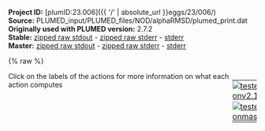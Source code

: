 **Project ID:** [plumID:23.006]({{ '/' | absolute_url }}eggs/23/006/)  
**Source:** PLUMED_input/PLUMED_files/NOD/alphaRMSD/plumed_print.dat  
**Originally used with PLUMED version:** 2.7.2  
**Stable:** [zipped raw stdout](plumed_print.dat.plumed.stdout.txt.zip) - [zipped raw stderr](plumed_print.dat.plumed.stderr.txt.zip) - [stderr](plumed_print.dat.plumed.stderr)  
**Master:** [zipped raw stdout](plumed_print.dat.plumed_master.stdout.txt.zip) - [zipped raw stderr](plumed_print.dat.plumed_master.stderr.txt.zip) - [stderr](plumed_print.dat.plumed_master.stderr)  

{% raw %}
<div style="width: 100%; float:left">
<div style="width: 90%; float:left" id="value_details_data/PLUMED_input/PLUMED_files/NOD/alphaRMSD/plumed_print.dat"> Click on the labels of the actions for more information on what each action computes </div>
<div style="width: 10%; float:left"><table><tr><td style="padding:1px"><a href="plumed_print.dat.plumed.stderr"><img src="https://img.shields.io/badge/v2.10-passing-green.svg" alt="tested onv2.10" /></a></td></tr><tr><td style="padding:1px"><a href="plumed_print.dat.plumed_master.stderr"><img src="https://img.shields.io/badge/master-passing-green.svg" alt="tested onmaster" /></a></td></tr></table></div></div>
<pre style="width=97%;">
<span style="color:blue" class="comment"># Activate MOLINFO functionalities</span>
<span class="plumedtooltip" style="color:green">MOLINFO<span class="right">This command is used to provide information on the molecules that are present in your system. <a href="https://www.plumed.org/doc-master/user-doc/html/_m_o_l_i_n_f_o.html" style="color:green">More details</a><i></i></span></span> <span class="plumedtooltip">STRUCTURE<span class="right">a file in pdb format containing a reference structure<i></i></span></span>=1efa_NOD_S99_mod_ID.pdb <span class="plumedtooltip">MOLTYPE<span class="right"> what kind of molecule is contained in the pdb file - usually not needed since protein/RNA/DNA are compatible<i></i></span></span>=protein
<span style="color:blue" class="comment"># alphaRMSD</span>
<span style="display:none;" id="data/PLUMED_input/PLUMED_files/NOD/alphaRMSD/plumed_print.dat">The MOLINFO action with label <b></b> calculates something</span><span id="data/PLUMED_input/PLUMED_files/NOD/alphaRMSD/plumed_print.datalpha_short"><span id="data/PLUMED_input/PLUMED_files/NOD/alphaRMSD/plumed_print.datdefalpha_short"><b name="data/PLUMED_input/PLUMED_files/NOD/alphaRMSD/plumed_print.datalpha" onclick='showPath("data/PLUMED_input/PLUMED_files/NOD/alphaRMSD/plumed_print.dat","data/PLUMED_input/PLUMED_files/NOD/alphaRMSD/plumed_print.datalpha","data/PLUMED_input/PLUMED_files/NOD/alphaRMSD/plumed_print.datalpha_shortcut","black")'>alpha</b><span style="display:none;" id="data/PLUMED_input/PLUMED_files/NOD/alphaRMSD/plumed_print.datalpha_shortcut">The ALPHARMSD action with label <b>alpha</b> calculates the following quantities:<table  align="center" frame="void" width="95%" cellpadding="5%"><tr><td width="5%"><b> Quantity </b>  </td><td width="5%"><b> Type </b>  </td><td><b> Description </b> </td></tr><tr><td width="5%">alpha</td><td width="5%"><font color="black">scalar</font></td><td>if LESS_THAN is present the RMSD distance between each residue and the ideal alpha helix.  If LESS_THAN is not present the number of residue segments where the structure is similar to an alpha helix</td></tr></table></span>: <span class="plumedtooltip" style="color:green">ALPHARMSD<span class="right">Probe the alpha helical content of a protein structure. This action is <a class="toggler" href='javascript:;' onclick='toggleDisplay("data/PLUMED_input/PLUMED_files/NOD/alphaRMSD/plumed_print.datalpha");'>a shortcut</a> and it has <a class="toggler" href='javascript:;' onclick='toggleDisplay("data/PLUMED_input/PLUMED_files/NOD/alphaRMSD/plumed_print.datdefalpha");'>hidden defaults</a>. <a href="https://www.plumed.org/doc-master/user-doc/html/_a_l_p_h_a_r_m_s_d.html">More details</a><i></i></span></span> <span class="plumedtooltip">RESIDUES<span class="right">this command is used to specify the set of residues that could conceivably form part of the secondary structure<i></i></span></span>=50-56,385-391   
</span><span id="data/PLUMED_input/PLUMED_files/NOD/alphaRMSD/plumed_print.datdefalpha_long" style="display:none;"><b name="data/PLUMED_input/PLUMED_files/NOD/alphaRMSD/plumed_print.datalpha" onclick='showPath("data/PLUMED_input/PLUMED_files/NOD/alphaRMSD/plumed_print.dat","data/PLUMED_input/PLUMED_files/NOD/alphaRMSD/plumed_print.datalpha","data/PLUMED_input/PLUMED_files/NOD/alphaRMSD/plumed_print.datalpha_shortcut","black")'>alpha</b>: <span class="plumedtooltip" style="color:green">ALPHARMSD<span class="right">Probe the alpha helical content of a protein structure. This action is <a class="toggler" href='javascript:;' onclick='toggleDisplay("data/PLUMED_input/PLUMED_files/NOD/alphaRMSD/plumed_print.datalpha");'>a shortcut</a> and uses the <a class="toggler" href='javascript:;' onclick='toggleDisplay("data/PLUMED_input/PLUMED_files/NOD/alphaRMSD/plumed_print.datdefalpha");'>defaults shown here</a>. <a href="https://www.plumed.org/doc-master/user-doc/html/_a_l_p_h_a_r_m_s_d.html">More details</a><i></i></span></span> <span class="plumedtooltip">RESIDUES<span class="right">this command is used to specify the set of residues that could conceivably form part of the secondary structure<i></i></span></span>=50-56,385-391  <span class="plumedtooltip">NN<span class="right"> The n parameter of the switching function<i></i></span></span>=8 <span class="plumedtooltip">D_0<span class="right"> The d_0 parameter of the switching function<i></i></span></span>=0.0 <span class="plumedtooltip">MM<span class="right"> The m parameter of the switching function<i></i></span></span>=12 <span class="plumedtooltip">TYPE<span class="right"> the manner in which RMSD alignment is performed<i></i></span></span>=DRMSD
</span></span><span id="data/PLUMED_input/PLUMED_files/NOD/alphaRMSD/plumed_print.datalpha_long" style="display:none;"><span style="color:blue" class="comment"># PLUMED interprets the command:
</span><span class="toggler" style="color:red" onclick='toggleDisplay("data/PLUMED_input/PLUMED_files/NOD/alphaRMSD/plumed_print.datalpha")'># alpha: ALPHARMSD RESIDUES=50-56,385-391   </span>
<span style="color:blue" class="comment"># as follows (Click the red comment above to revert to the short version of the input):</span>
<b name="data/PLUMED_input/PLUMED_files/NOD/alphaRMSD/plumed_print.datalpha_rmsd" onclick='showPath("data/PLUMED_input/PLUMED_files/NOD/alphaRMSD/plumed_print.dat","data/PLUMED_input/PLUMED_files/NOD/alphaRMSD/plumed_print.datalpha_rmsd","data/PLUMED_input/PLUMED_files/NOD/alphaRMSD/plumed_print.datalpha_rmsd","blue")'>alpha_rmsd</b><span style="display:none;" id="data/PLUMED_input/PLUMED_files/NOD/alphaRMSD/plumed_print.datalpha_rmsd">The SECONDARY_STRUCTURE_RMSD action with label <b>alpha_rmsd</b> calculates the following quantities:<table  align="center" frame="void" width="95%" cellpadding="5%"><tr><td width="5%"><b> Quantity </b>  </td><td width="5%"><b> Type </b>  </td><td><b> Description </b> </td></tr><tr><td width="5%">alpha_rmsd</td><td width="5%"><font color="blue">vector</font></td><td>a vector containing the rmsd distance between each of the residue segments and the reference structure</td></tr></table></span>: <span class="plumedtooltip" style="color:green">SECONDARY_STRUCTURE_RMSD<span class="right">Calclulate the distance between segments of a protein and a reference structure of interest <a href="https://www.plumed.org/doc-master/user-doc/html/_s_e_c_o_n_d_a_r_y__s_t_r_u_c_t_u_r_e__r_m_s_d.html" style="color:green">More details</a><i></i></span></span> <span class="plumedtooltip">BONDLENGTH<span class="right">the length to use for bonds<i></i></span></span>=0.17 <span class="plumedtooltip">SEGMENT1<span class="right">this is the lists of atoms in the segment that are being considered<i></i></span></span>=0,1,2,3,4,5,6,7,8,9,10,11,12,13,14,15,16,17,18,19,20,21,22,23,24,25,26,27,28,29 <span class="plumedtooltip">SEGMENT2<span class="right">this is the lists of atoms in the segment that are being considered<i></i></span></span>=5,6,7,8,9,10,11,12,13,14,15,16,17,18,19,20,21,22,23,24,25,26,27,28,29,30,31,32,33,34 <span class="plumedtooltip">SEGMENT3<span class="right">this is the lists of atoms in the segment that are being considered<i></i></span></span>=35,36,37,38,39,40,41,42,43,44,45,46,47,48,49,50,51,52,53,54,55,56,57,58,59,60,61,62,63,64 <span class="plumedtooltip">SEGMENT4<span class="right">this is the lists of atoms in the segment that are being considered<i></i></span></span>=40,41,42,43,44,45,46,47,48,49,50,51,52,53,54,55,56,57,58,59,60,61,62,63,64,65,66,67,68,69 <span class="plumedtooltip">STRUCTURE1<span class="right">the reference structure<i></i></span></span>=0.733,0.519,5.298,1.763,0.81,4.301,3.166,0.543,4.881,1.527,-0.045,3.053,1.646,0.436,1.928,1.18,-1.312,3.254,0.924,-2.203,2.126,0.65,-3.626,2.626,-0.239,-1.711,1.261,-0.19,-1.815,0.032,-1.28,-1.172,1.891,-2.416,-0.661,1.127,-3.548,-0.217,2.056,-1.964,0.529,0.276,-2.364,0.659,-0.88,-1.13,1.391,0.856,-0.62,2.565,0.148,0.228,3.439,1.077,0.231,2.129,-1.032,0.179,2.733,-2.099,1.028,1.084,-0.833,1.872,0.593,-1.919,2.85,-0.462,-1.397,1.02,0.02,-3.049,1.317,0.227,-4.224,-0.051,-0.684,-2.696,-0.927,-1.261,-3.713,-1.933,-2.219,-3.074,-1.663,-0.171,-4.475,-1.916,-0.296,-5.673 <span class="plumedtooltip">ATOMS<span class="right">this is the full list of atoms that we are investigating<i></i></span></span>=760,762,764,782,783,784,786,788,798,799,800,802,804,808,809,810,812,814,825,826,827,829,831,842,843,844,846,848,861,862,863,865,867,871,872,5845,5847,5849,5867,5868,5869,5871,5873,5883,5884,5885,5887,5889,5893,5894,5895,5897,5899,5910,5911,5912,5914,5916,5927,5928,5929,5931,5933,5946,5947,5948,5950,5952,5956,5957 <span class="plumedtooltip">TYPE<span class="right"> the manner in which RMSD alignment is performed<i></i></span></span>=DRMSD
<b name="data/PLUMED_input/PLUMED_files/NOD/alphaRMSD/plumed_print.datalpha_lt" onclick='showPath("data/PLUMED_input/PLUMED_files/NOD/alphaRMSD/plumed_print.dat","data/PLUMED_input/PLUMED_files/NOD/alphaRMSD/plumed_print.datalpha_lt","data/PLUMED_input/PLUMED_files/NOD/alphaRMSD/plumed_print.datalpha_lt","blue")'>alpha_lt</b><span style="display:none;" id="data/PLUMED_input/PLUMED_files/NOD/alphaRMSD/plumed_print.datalpha_lt">The LESS_THAN action with label <b>alpha_lt</b> calculates the following quantities:<table  align="center" frame="void" width="95%" cellpadding="5%"><tr><td width="5%"><b> Quantity </b>  </td><td width="5%"><b> Type </b>  </td><td><b> Description </b> </td></tr><tr><td width="5%">alpha_lt</td><td width="5%"><font color="blue">vector</font></td><td>the vector obtained by doing an element-wise application of a function that is one if the input is less than a threshold to the input vectors</td></tr></table></span>: <span class="plumedtooltip" style="color:green">LESS_THAN<span class="right">Use a switching function to determine how many of the input variables are less than a certain cutoff. <a href="https://www.plumed.org/doc-master/user-doc/html/_l_e_s_s__t_h_a_n.html" style="color:green">More details</a><i></i></span></span> <span class="plumedtooltip">ARG<span class="right">the values input to this function<i></i></span></span>=<b name="data/PLUMED_input/PLUMED_files/NOD/alphaRMSD/plumed_print.datalpha_rmsd">alpha_rmsd</b> <span class="plumedtooltip">SWITCH<span class="right">This keyword is used if you want to employ an alternative to the continuous swiching function defined above<i></i></span></span>={RATIONAL R_0=0.08 D_0=0.0 NN=8 MM=12}
<b name="data/PLUMED_input/PLUMED_files/NOD/alphaRMSD/plumed_print.datalpha" onclick='showPath("data/PLUMED_input/PLUMED_files/NOD/alphaRMSD/plumed_print.dat","data/PLUMED_input/PLUMED_files/NOD/alphaRMSD/plumed_print.datalpha","data/PLUMED_input/PLUMED_files/NOD/alphaRMSD/plumed_print.datalpha","black")'>alpha</b><span style="display:none;" id="data/PLUMED_input/PLUMED_files/NOD/alphaRMSD/plumed_print.datalpha">The SUM action with label <b>alpha</b> calculates the following quantities:<table  align="center" frame="void" width="95%" cellpadding="5%"><tr><td width="5%"><b> Quantity </b>  </td><td width="5%"><b> Type </b>  </td><td><b> Description </b> </td></tr><tr><td width="5%">alpha</td><td width="5%"><font color="black">scalar</font></td><td>the sum of all the elements in the input vector</td></tr></table></span>: <span class="plumedtooltip" style="color:green">SUM<span class="right">Calculate the sum of the arguments <a href="https://www.plumed.org/doc-master/user-doc/html/_s_u_m.html" style="color:green">More details</a><i></i></span></span> <span class="plumedtooltip">ARG<span class="right">the values input to this function<i></i></span></span>=<b name="data/PLUMED_input/PLUMED_files/NOD/alphaRMSD/plumed_print.datalpha_lt">alpha_lt</b> <span class="plumedtooltip">PERIODIC<span class="right">if the output of your function is periodic then you should specify the periodicity of the function<i></i></span></span>=NO
<span style="color:blue"># --- End of included input --- </span></span><span style="color:blue" class="comment"># Define the area you want to analyse</span>
<b name="data/PLUMED_input/PLUMED_files/NOD/alphaRMSD/plumed_print.datProtein_COM" onclick='showPath("data/PLUMED_input/PLUMED_files/NOD/alphaRMSD/plumed_print.dat","data/PLUMED_input/PLUMED_files/NOD/alphaRMSD/plumed_print.datProtein_COM","data/PLUMED_input/PLUMED_files/NOD/alphaRMSD/plumed_print.datProtein_COM","violet")'>Protein_COM</b><span style="display:none;" id="data/PLUMED_input/PLUMED_files/NOD/alphaRMSD/plumed_print.datProtein_COM">The COM action with label <b>Protein_COM</b> calculates the following quantities:<table  align="center" frame="void" width="95%" cellpadding="5%"><tr><td width="5%"><b> Quantity </b>  </td><td width="5%"><b> Type </b>  </td><td><b> Description </b> </td></tr><tr><td width="5%">Protein_COM</td><td width="5%"><font color="violet">atoms</font></td><td>virtual atom calculated by COM action</td></tr></table></span>: <span class="plumedtooltip" style="color:green">COM<span class="right">Calculate the center of mass for a group of atoms. <a href="https://www.plumed.org/doc-master/user-doc/html/_c_o_m.html" style="color:green">More details</a><i></i></span></span> <span class="plumedtooltip">ATOMS<span class="right">the list of atoms which are involved the virtual atom's definition<i></i></span></span>=1-1648,5086-6733 <span style="color:blue" class="comment"># not used, DBD plus part of core</span>
<b name="data/PLUMED_input/PLUMED_files/NOD/alphaRMSD/plumed_print.datDNA_center" onclick='showPath("data/PLUMED_input/PLUMED_files/NOD/alphaRMSD/plumed_print.dat","data/PLUMED_input/PLUMED_files/NOD/alphaRMSD/plumed_print.datDNA_center","data/PLUMED_input/PLUMED_files/NOD/alphaRMSD/plumed_print.datDNA_center","violet")'>DNA_center</b><span style="display:none;" id="data/PLUMED_input/PLUMED_files/NOD/alphaRMSD/plumed_print.datDNA_center">The COM action with label <b>DNA_center</b> calculates the following quantities:<table  align="center" frame="void" width="95%" cellpadding="5%"><tr><td width="5%"><b> Quantity </b>  </td><td width="5%"><b> Type </b>  </td><td><b> Description </b> </td></tr><tr><td width="5%">DNA_center</td><td width="5%"><font color="violet">atoms</font></td><td>virtual atom calculated by COM action</td></tr></table></span>: <span class="plumedtooltip" style="color:green">COM<span class="right">Calculate the center of mass for a group of atoms. <a href="https://www.plumed.org/doc-master/user-doc/html/_c_o_m.html" style="color:green">More details</a><i></i></span></span> <span class="plumedtooltip">ATOMS<span class="right">the list of atoms which are involved the virtual atom's definition<i></i></span></span>=10520-10522,10553-10555,11284-11286,11316-11318 <span style="color:blue" class="comment"># P and OP of central two basepairs </span>
<span style="color:blue" class="comment"># Define the distance between the hinges and the DNA center</span>
<b name="data/PLUMED_input/PLUMED_files/NOD/alphaRMSD/plumed_print.dathingeA" onclick='showPath("data/PLUMED_input/PLUMED_files/NOD/alphaRMSD/plumed_print.dat","data/PLUMED_input/PLUMED_files/NOD/alphaRMSD/plumed_print.dathingeA","data/PLUMED_input/PLUMED_files/NOD/alphaRMSD/plumed_print.dathingeA","violet")'>hingeA</b><span style="display:none;" id="data/PLUMED_input/PLUMED_files/NOD/alphaRMSD/plumed_print.dathingeA">The COM action with label <b>hingeA</b> calculates the following quantities:<table  align="center" frame="void" width="95%" cellpadding="5%"><tr><td width="5%"><b> Quantity </b>  </td><td width="5%"><b> Type </b>  </td><td><b> Description </b> </td></tr><tr><td width="5%">hingeA</td><td width="5%"><font color="violet">atoms</font></td><td>virtual atom calculated by COM action</td></tr></table></span>: <span class="plumedtooltip" style="color:green">COM<span class="right">Calculate the center of mass for a group of atoms. <a href="https://www.plumed.org/doc-master/user-doc/html/_c_o_m.html" style="color:green">More details</a><i></i></span></span> <span class="plumedtooltip">ATOMS<span class="right">the list of atoms which are involved the virtual atom's definition<i></i></span></span>=760,762,782-784,786,799-800,802,808-810,812,825-827,829,842-844,846,861-863,865,878-879 <span style="color:blue" class="comment"># hinge backbone atoms (N,C,O,CA)</span>
<b name="data/PLUMED_input/PLUMED_files/NOD/alphaRMSD/plumed_print.dathingeB" onclick='showPath("data/PLUMED_input/PLUMED_files/NOD/alphaRMSD/plumed_print.dat","data/PLUMED_input/PLUMED_files/NOD/alphaRMSD/plumed_print.dathingeB","data/PLUMED_input/PLUMED_files/NOD/alphaRMSD/plumed_print.dathingeB","violet")'>hingeB</b><span style="display:none;" id="data/PLUMED_input/PLUMED_files/NOD/alphaRMSD/plumed_print.dathingeB">The COM action with label <b>hingeB</b> calculates the following quantities:<table  align="center" frame="void" width="95%" cellpadding="5%"><tr><td width="5%"><b> Quantity </b>  </td><td width="5%"><b> Type </b>  </td><td><b> Description </b> </td></tr><tr><td width="5%">hingeB</td><td width="5%"><font color="violet">atoms</font></td><td>virtual atom calculated by COM action</td></tr></table></span>: <span class="plumedtooltip" style="color:green">COM<span class="right">Calculate the center of mass for a group of atoms. <a href="https://www.plumed.org/doc-master/user-doc/html/_c_o_m.html" style="color:green">More details</a><i></i></span></span> <span class="plumedtooltip">ATOMS<span class="right">the list of atoms which are involved the virtual atom's definition<i></i></span></span>=5845,5847,5867-5869,5871,5883-5885,5887,5893-5895,5897,5910-5912,5914,5927-5929,5931,5946-5948,5950,5956-5957 <span style="color:blue" class="comment"># hinge backbone atoms (N,C,O,CA)</span>
<b name="data/PLUMED_input/PLUMED_files/NOD/alphaRMSD/plumed_print.datdistA" onclick='showPath("data/PLUMED_input/PLUMED_files/NOD/alphaRMSD/plumed_print.dat","data/PLUMED_input/PLUMED_files/NOD/alphaRMSD/plumed_print.datdistA","data/PLUMED_input/PLUMED_files/NOD/alphaRMSD/plumed_print.datdistA","black")'>distA</b><span style="display:none;" id="data/PLUMED_input/PLUMED_files/NOD/alphaRMSD/plumed_print.datdistA">The DISTANCE action with label <b>distA</b> calculates the following quantities:<table  align="center" frame="void" width="95%" cellpadding="5%"><tr><td width="5%"><b> Quantity </b>  </td><td width="5%"><b> Type </b>  </td><td><b> Description </b> </td></tr><tr><td width="5%">distA</td><td width="5%"><font color="black">scalar</font></td><td>the DISTANCE between this pair of atoms</td></tr></table></span>: <span class="plumedtooltip" style="color:green">DISTANCE<span class="right">Calculate the distance between a pair of atoms. <a href="https://www.plumed.org/doc-master/user-doc/html/_d_i_s_t_a_n_c_e.html" style="color:green">More details</a><i></i></span></span> <span class="plumedtooltip">ATOMS<span class="right">the pair of atom that we are calculating the distance between<i></i></span></span>=<b name="data/PLUMED_input/PLUMED_files/NOD/alphaRMSD/plumed_print.dathingeA">hingeA</b>,<b name="data/PLUMED_input/PLUMED_files/NOD/alphaRMSD/plumed_print.datDNA_center">DNA_center</b>
<b name="data/PLUMED_input/PLUMED_files/NOD/alphaRMSD/plumed_print.datdistB" onclick='showPath("data/PLUMED_input/PLUMED_files/NOD/alphaRMSD/plumed_print.dat","data/PLUMED_input/PLUMED_files/NOD/alphaRMSD/plumed_print.datdistB","data/PLUMED_input/PLUMED_files/NOD/alphaRMSD/plumed_print.datdistB","black")'>distB</b><span style="display:none;" id="data/PLUMED_input/PLUMED_files/NOD/alphaRMSD/plumed_print.datdistB">The DISTANCE action with label <b>distB</b> calculates the following quantities:<table  align="center" frame="void" width="95%" cellpadding="5%"><tr><td width="5%"><b> Quantity </b>  </td><td width="5%"><b> Type </b>  </td><td><b> Description </b> </td></tr><tr><td width="5%">distB</td><td width="5%"><font color="black">scalar</font></td><td>the DISTANCE between this pair of atoms</td></tr></table></span>: <span class="plumedtooltip" style="color:green">DISTANCE<span class="right">Calculate the distance between a pair of atoms. <a href="https://www.plumed.org/doc-master/user-doc/html/_d_i_s_t_a_n_c_e.html" style="color:green">More details</a><i></i></span></span> <span class="plumedtooltip">ATOMS<span class="right">the pair of atom that we are calculating the distance between<i></i></span></span>=<b name="data/PLUMED_input/PLUMED_files/NOD/alphaRMSD/plumed_print.dathingeB">hingeB</b>,<b name="data/PLUMED_input/PLUMED_files/NOD/alphaRMSD/plumed_print.datDNA_center">DNA_center</b>
<b name="data/PLUMED_input/PLUMED_files/NOD/alphaRMSD/plumed_print.datdistH" onclick='showPath("data/PLUMED_input/PLUMED_files/NOD/alphaRMSD/plumed_print.dat","data/PLUMED_input/PLUMED_files/NOD/alphaRMSD/plumed_print.datdistH","data/PLUMED_input/PLUMED_files/NOD/alphaRMSD/plumed_print.datdistH","black")'>distH</b><span style="display:none;" id="data/PLUMED_input/PLUMED_files/NOD/alphaRMSD/plumed_print.datdistH">The DISTANCE action with label <b>distH</b> calculates the following quantities:<table  align="center" frame="void" width="95%" cellpadding="5%"><tr><td width="5%"><b> Quantity </b>  </td><td width="5%"><b> Type </b>  </td><td><b> Description </b> </td></tr><tr><td width="5%">distH</td><td width="5%"><font color="black">scalar</font></td><td>the DISTANCE between this pair of atoms</td></tr></table></span>: <span class="plumedtooltip" style="color:green">DISTANCE<span class="right">Calculate the distance between a pair of atoms. <a href="https://www.plumed.org/doc-master/user-doc/html/_d_i_s_t_a_n_c_e.html" style="color:green">More details</a><i></i></span></span> <span class="plumedtooltip">ATOMS<span class="right">the pair of atom that we are calculating the distance between<i></i></span></span>=<b name="data/PLUMED_input/PLUMED_files/NOD/alphaRMSD/plumed_print.dathingeA">hingeA</b>,<b name="data/PLUMED_input/PLUMED_files/NOD/alphaRMSD/plumed_print.dathingeB">hingeB</b>

<span style="color:blue" class="comment"># define the DNA bending vector</span>
<b name="data/PLUMED_input/PLUMED_files/NOD/alphaRMSD/plumed_print.datp1_l" onclick='showPath("data/PLUMED_input/PLUMED_files/NOD/alphaRMSD/plumed_print.dat","data/PLUMED_input/PLUMED_files/NOD/alphaRMSD/plumed_print.datp1_l","data/PLUMED_input/PLUMED_files/NOD/alphaRMSD/plumed_print.datp1_l","violet")'>p1_l</b><span style="display:none;" id="data/PLUMED_input/PLUMED_files/NOD/alphaRMSD/plumed_print.datp1_l">The COM action with label <b>p1_l</b> calculates the following quantities:<table  align="center" frame="void" width="95%" cellpadding="5%"><tr><td width="5%"><b> Quantity </b>  </td><td width="5%"><b> Type </b>  </td><td><b> Description </b> </td></tr><tr><td width="5%">p1_l</td><td width="5%"><font color="violet">atoms</font></td><td>virtual atom calculated by COM action</td></tr></table></span>: <span class="plumedtooltip" style="color:green">COM<span class="right">Calculate the center of mass for a group of atoms. <a href="https://www.plumed.org/doc-master/user-doc/html/_c_o_m.html" style="color:green">More details</a><i></i></span></span> <span class="plumedtooltip">ATOMS<span class="right">the list of atoms which are involved the virtual atom's definition<i></i></span></span>=10262-10294,11568-11597
<b name="data/PLUMED_input/PLUMED_files/NOD/alphaRMSD/plumed_print.datp1_r" onclick='showPath("data/PLUMED_input/PLUMED_files/NOD/alphaRMSD/plumed_print.dat","data/PLUMED_input/PLUMED_files/NOD/alphaRMSD/plumed_print.datp1_r","data/PLUMED_input/PLUMED_files/NOD/alphaRMSD/plumed_print.datp1_r","violet")'>p1_r</b><span style="display:none;" id="data/PLUMED_input/PLUMED_files/NOD/alphaRMSD/plumed_print.datp1_r">The COM action with label <b>p1_r</b> calculates the following quantities:<table  align="center" frame="void" width="95%" cellpadding="5%"><tr><td width="5%"><b> Quantity </b>  </td><td width="5%"><b> Type </b>  </td><td><b> Description </b> </td></tr><tr><td width="5%">p1_r</td><td width="5%"><font color="violet">atoms</font></td><td>virtual atom calculated by COM action</td></tr></table></span>: <span class="plumedtooltip" style="color:green">COM<span class="right">Calculate the center of mass for a group of atoms. <a href="https://www.plumed.org/doc-master/user-doc/html/_c_o_m.html" style="color:green">More details</a><i></i></span></span> <span class="plumedtooltip">ATOMS<span class="right">the list of atoms which are involved the virtual atom's definition<i></i></span></span>=10807-10839,11029-11058
<b name="data/PLUMED_input/PLUMED_files/NOD/alphaRMSD/plumed_print.datDNA_bent" onclick='showPath("data/PLUMED_input/PLUMED_files/NOD/alphaRMSD/plumed_print.dat","data/PLUMED_input/PLUMED_files/NOD/alphaRMSD/plumed_print.datDNA_bent","data/PLUMED_input/PLUMED_files/NOD/alphaRMSD/plumed_print.datDNA_bent","black")'>DNA_bent</b><span style="display:none;" id="data/PLUMED_input/PLUMED_files/NOD/alphaRMSD/plumed_print.datDNA_bent">The ANGLE action with label <b>DNA_bent</b> calculates the following quantities:<table  align="center" frame="void" width="95%" cellpadding="5%"><tr><td width="5%"><b> Quantity </b>  </td><td width="5%"><b> Type </b>  </td><td><b> Description </b> </td></tr><tr><td width="5%">DNA_bent</td><td width="5%"><font color="black">scalar</font></td><td>the ANGLE involving these atoms</td></tr></table></span>: <span class="plumedtooltip" style="color:green">ANGLE<span class="right">Calculate an angle. <a href="https://www.plumed.org/doc-master/user-doc/html/_a_n_g_l_e.html" style="color:green">More details</a><i></i></span></span> <span class="plumedtooltip">ATOMS<span class="right">the list of atoms involved in this collective variable (either 3 or 4 atoms)<i></i></span></span>=<b name="data/PLUMED_input/PLUMED_files/NOD/alphaRMSD/plumed_print.datp1_l">p1_l</b>,<b name="data/PLUMED_input/PLUMED_files/NOD/alphaRMSD/plumed_print.datDNA_center">DNA_center</b>,<b name="data/PLUMED_input/PLUMED_files/NOD/alphaRMSD/plumed_print.datp1_r">p1_r</b>

<span style="color:blue" class="comment"># check for native contacts</span>
<span class="plumedtooltip" style="color:green">CONTACTMAP<span class="right">Calculate the distances between a number of pairs of atoms and transform each distance by a switching function. <a href="https://www.plumed.org/doc-master/user-doc/html/_c_o_n_t_a_c_t_m_a_p.html" style="color:green">More details</a><i></i></span></span> ...
<span class="plumedtooltip">ATOMS1<span class="right">the atoms involved in each of the contacts you wish to calculate<i></i></span></span>=82,10598 <span class="plumedtooltip">SWITCH1<span class="right">The switching functions to use for each of the contacts in your map<i></i></span></span>={RATIONAL R_0=0.3 D_0=0.5230 }
<span class="plumedtooltip">ATOMS2<span class="right">the atoms involved in each of the contacts you wish to calculate<i></i></span></span>=101,10603 <span class="plumedtooltip">SWITCH2<span class="right">The switching functions to use for each of the contacts in your map<i></i></span></span>={RATIONAL R_0=0.3 D_0=0.4182 }
<span class="plumedtooltip">ATOMS3<span class="right">the atoms involved in each of the contacts you wish to calculate<i></i></span></span>=240,11203 <span class="plumedtooltip">SWITCH3<span class="right">The switching functions to use for each of the contacts in your map<i></i></span></span>={RATIONAL R_0=0.3 D_0=0.3135 }
<span class="plumedtooltip">ATOMS4<span class="right">the atoms involved in each of the contacts you wish to calculate<i></i></span></span>=260,10670 <span class="plumedtooltip">SWITCH4<span class="right">The switching functions to use for each of the contacts in your map<i></i></span></span>={RATIONAL R_0=0.3 D_0=0.2687 }
<span class="plumedtooltip">ATOMS5<span class="right">the atoms involved in each of the contacts you wish to calculate<i></i></span></span>=302,10630 <span class="plumedtooltip">SWITCH5<span class="right">The switching functions to use for each of the contacts in your map<i></i></span></span>={RATIONAL R_0=0.3 D_0=0.4656 }
<span class="plumedtooltip">ATOMS6<span class="right">the atoms involved in each of the contacts you wish to calculate<i></i></span></span>=325,11106 <span class="plumedtooltip">SWITCH6<span class="right">The switching functions to use for each of the contacts in your map<i></i></span></span>={RATIONAL R_0=0.3 D_0=0.3112 }
<span class="plumedtooltip">ATOMS7<span class="right">the atoms involved in each of the contacts you wish to calculate<i></i></span></span>=418,11074 <span class="plumedtooltip">SWITCH7<span class="right">The switching functions to use for each of the contacts in your map<i></i></span></span>={RATIONAL R_0=0.3 D_0=0.4396 }
<span class="plumedtooltip">ATOMS8<span class="right">the atoms involved in each of the contacts you wish to calculate<i></i></span></span>=5167,11359 <span class="plumedtooltip">SWITCH8<span class="right">The switching functions to use for each of the contacts in your map<i></i></span></span>={RATIONAL R_0=0.3 D_0=0.4943 }
<span class="plumedtooltip">ATOMS9<span class="right">the atoms involved in each of the contacts you wish to calculate<i></i></span></span>=5186,11361 <span class="plumedtooltip">SWITCH9<span class="right">The switching functions to use for each of the contacts in your map<i></i></span></span>={RATIONAL R_0=0.3 D_0=0.3835 }
<span class="plumedtooltip">ATOMS10<span class="right">the atoms involved in each of the contacts you wish to calculate<i></i></span></span>=5325,10442 <span class="plumedtooltip">SWITCH10<span class="right">The switching functions to use for each of the contacts in your map<i></i></span></span>={RATIONAL R_0=0.3 D_0=0.2899 }
<span class="plumedtooltip">ATOMS11<span class="right">the atoms involved in each of the contacts you wish to calculate<i></i></span></span>=5345,11431 <span class="plumedtooltip">SWITCH11<span class="right">The switching functions to use for each of the contacts in your map<i></i></span></span>={RATIONAL R_0=0.3 D_0=0.2666 }
<span class="plumedtooltip">ATOMS12<span class="right">the atoms involved in each of the contacts you wish to calculate<i></i></span></span>=5387,11391 <span class="plumedtooltip">SWITCH12<span class="right">The switching functions to use for each of the contacts in your map<i></i></span></span>={RATIONAL R_0=0.3 D_0=0.4717 }
<span class="plumedtooltip">ATOMS13<span class="right">the atoms involved in each of the contacts you wish to calculate<i></i></span></span>=5410,10374 <span class="plumedtooltip">SWITCH13<span class="right">The switching functions to use for each of the contacts in your map<i></i></span></span>={RATIONAL R_0=0.3 D_0=0.2917 }
<span class="plumedtooltip">ATOMS14<span class="right">the atoms involved in each of the contacts you wish to calculate<i></i></span></span>=5516,10342 <span class="plumedtooltip">SWITCH14<span class="right">The switching functions to use for each of the contacts in your map<i></i></span></span>={RATIONAL R_0=0.3 D_0=0.4913 }
<span class="plumedtooltip">ATOMS15<span class="right">the atoms involved in each of the contacts you wish to calculate<i></i></span></span>=783,5875 <span class="plumedtooltip">SWITCH15<span class="right">The switching functions to use for each of the contacts in your map<i></i></span></span>={RATIONAL R_0=0.3 D_0=0.5311 }
<span class="plumedtooltip">ATOMS16<span class="right">the atoms involved in each of the contacts you wish to calculate<i></i></span></span>=799,5875 <span class="plumedtooltip">SWITCH16<span class="right">The switching functions to use for each of the contacts in your map<i></i></span></span>={RATIONAL R_0=0.3 D_0=0.3087 }
<span class="plumedtooltip">ATOMS17<span class="right">the atoms involved in each of the contacts you wish to calculate<i></i></span></span>=804,5938 <span class="plumedtooltip">SWITCH17<span class="right">The switching functions to use for each of the contacts in your map<i></i></span></span>={RATIONAL R_0=0.3 D_0=0.3807 }
<span class="plumedtooltip">ATOMS18<span class="right">the atoms involved in each of the contacts you wish to calculate<i></i></span></span>=825,5875 <span class="plumedtooltip">SWITCH18<span class="right">The switching functions to use for each of the contacts in your map<i></i></span></span>={RATIONAL R_0=0.3 D_0=0.6346 }
<span class="plumedtooltip">ATOMS19<span class="right">the atoms involved in each of the contacts you wish to calculate<i></i></span></span>=838,5879 <span class="plumedtooltip">SWITCH19<span class="right">The switching functions to use for each of the contacts in your map<i></i></span></span>={RATIONAL R_0=0.3 D_0=0.3000 }
<span class="plumedtooltip">ATOMS20<span class="right">the atoms involved in each of the contacts you wish to calculate<i></i></span></span>=857,5942 <span class="plumedtooltip">SWITCH20<span class="right">The switching functions to use for each of the contacts in your map<i></i></span></span>={RATIONAL R_0=0.3 D_0=0.3287 }
<span class="plumedtooltip">ATOMS21<span class="right">the atoms involved in each of the contacts you wish to calculate<i></i></span></span>=863,5942 <span class="plumedtooltip">SWITCH21<span class="right">The switching functions to use for each of the contacts in your map<i></i></span></span>={RATIONAL R_0=0.3 D_0=0.6335 }
<span class="plumedtooltip">LABEL<span class="right">a label for the action so that its output can be referenced in the input to other actions<i></i></span></span>=<b name="data/PLUMED_input/PLUMED_files/NOD/alphaRMSD/plumed_print.datcmap" onclick='showPath("data/PLUMED_input/PLUMED_files/NOD/alphaRMSD/plumed_print.dat","data/PLUMED_input/PLUMED_files/NOD/alphaRMSD/plumed_print.datcmap","data/PLUMED_input/PLUMED_files/NOD/alphaRMSD/plumed_print.datcmap","black")'>cmap</b><span style="display:none;" id="data/PLUMED_input/PLUMED_files/NOD/alphaRMSD/plumed_print.datcmap">The CONTACTMAP action with label <b>cmap</b> calculates the following quantities:<table  align="center" frame="void" width="95%" cellpadding="5%"><tr><td width="5%"><b> Quantity </b>  </td><td width="5%"><b> Type </b>  </td><td><b> Description </b> </td></tr><tr><td width="5%">cmap</td><td width="5%"><font color="black">scalar</font></td><td>the sum of all the switching function on all the distances</td></tr></table></span>
<span class="plumedtooltip">SUM<span class="right"> calculate the sum of all the contacts in the input<i></i></span></span>
... CONTACTMAP
<br/><span style="color:blue" class="comment"># check for native contacts, hinge</span>
<span class="plumedtooltip" style="color:green">CONTACTMAP<span class="right">Calculate the distances between a number of pairs of atoms and transform each distance by a switching function. <a href="https://www.plumed.org/doc-master/user-doc/html/_c_o_n_t_a_c_t_m_a_p.html" style="color:green">More details</a><i></i></span></span> ...
<span class="plumedtooltip">ATOMS1<span class="right">the atoms involved in each of the contacts you wish to calculate<i></i></span></span>=783,5875 <span class="plumedtooltip">SWITCH1<span class="right">The switching functions to use for each of the contacts in your map<i></i></span></span>={RATIONAL R_0=0.3 D_0=0.5311 }
<span class="plumedtooltip">ATOMS2<span class="right">the atoms involved in each of the contacts you wish to calculate<i></i></span></span>=799,5875 <span class="plumedtooltip">SWITCH2<span class="right">The switching functions to use for each of the contacts in your map<i></i></span></span>={RATIONAL R_0=0.3 D_0=0.3087 }
<span class="plumedtooltip">ATOMS3<span class="right">the atoms involved in each of the contacts you wish to calculate<i></i></span></span>=804,5938 <span class="plumedtooltip">SWITCH3<span class="right">The switching functions to use for each of the contacts in your map<i></i></span></span>={RATIONAL R_0=0.3 D_0=0.3807 }
<span class="plumedtooltip">ATOMS4<span class="right">the atoms involved in each of the contacts you wish to calculate<i></i></span></span>=825,5875 <span class="plumedtooltip">SWITCH4<span class="right">The switching functions to use for each of the contacts in your map<i></i></span></span>={RATIONAL R_0=0.3 D_0=0.6346 }
<span class="plumedtooltip">ATOMS5<span class="right">the atoms involved in each of the contacts you wish to calculate<i></i></span></span>=838,5879 <span class="plumedtooltip">SWITCH5<span class="right">The switching functions to use for each of the contacts in your map<i></i></span></span>={RATIONAL R_0=0.3 D_0=0.3000 }
<span class="plumedtooltip">ATOMS6<span class="right">the atoms involved in each of the contacts you wish to calculate<i></i></span></span>=857,5942 <span class="plumedtooltip">SWITCH6<span class="right">The switching functions to use for each of the contacts in your map<i></i></span></span>={RATIONAL R_0=0.3 D_0=0.3287 }
<span class="plumedtooltip">ATOMS7<span class="right">the atoms involved in each of the contacts you wish to calculate<i></i></span></span>=863,5942 <span class="plumedtooltip">SWITCH7<span class="right">The switching functions to use for each of the contacts in your map<i></i></span></span>={RATIONAL R_0=0.3 D_0=0.6335 }
<span class="plumedtooltip">LABEL<span class="right">a label for the action so that its output can be referenced in the input to other actions<i></i></span></span>=<b name="data/PLUMED_input/PLUMED_files/NOD/alphaRMSD/plumed_print.datcmap_hinge" onclick='showPath("data/PLUMED_input/PLUMED_files/NOD/alphaRMSD/plumed_print.dat","data/PLUMED_input/PLUMED_files/NOD/alphaRMSD/plumed_print.datcmap_hinge","data/PLUMED_input/PLUMED_files/NOD/alphaRMSD/plumed_print.datcmap_hinge","black")'>cmap_hinge</b><span style="display:none;" id="data/PLUMED_input/PLUMED_files/NOD/alphaRMSD/plumed_print.datcmap_hinge">The CONTACTMAP action with label <b>cmap_hinge</b> calculates the following quantities:<table  align="center" frame="void" width="95%" cellpadding="5%"><tr><td width="5%"><b> Quantity </b>  </td><td width="5%"><b> Type </b>  </td><td><b> Description </b> </td></tr><tr><td width="5%">cmap_hinge</td><td width="5%"><font color="black">scalar</font></td><td>the sum of all the switching function on all the distances</td></tr></table></span>
<span class="plumedtooltip">SUM<span class="right"> calculate the sum of all the contacts in the input<i></i></span></span>
... CONTACTMAP
<br/><span style="color:blue" class="comment"># check for native contacts, DNA</span>
<span class="plumedtooltip" style="color:green">CONTACTMAP<span class="right">Calculate the distances between a number of pairs of atoms and transform each distance by a switching function. <a href="https://www.plumed.org/doc-master/user-doc/html/_c_o_n_t_a_c_t_m_a_p.html" style="color:green">More details</a><i></i></span></span> ...
<span class="plumedtooltip">ATOMS1<span class="right">the atoms involved in each of the contacts you wish to calculate<i></i></span></span>=82,10598 <span class="plumedtooltip">SWITCH1<span class="right">The switching functions to use for each of the contacts in your map<i></i></span></span>={RATIONAL R_0=0.3 D_0=0.5230 }
<span class="plumedtooltip">ATOMS2<span class="right">the atoms involved in each of the contacts you wish to calculate<i></i></span></span>=101,10603 <span class="plumedtooltip">SWITCH2<span class="right">The switching functions to use for each of the contacts in your map<i></i></span></span>={RATIONAL R_0=0.3 D_0=0.4182 }
<span class="plumedtooltip">ATOMS3<span class="right">the atoms involved in each of the contacts you wish to calculate<i></i></span></span>=240,11203 <span class="plumedtooltip">SWITCH3<span class="right">The switching functions to use for each of the contacts in your map<i></i></span></span>={RATIONAL R_0=0.3 D_0=0.3135 }
<span class="plumedtooltip">ATOMS4<span class="right">the atoms involved in each of the contacts you wish to calculate<i></i></span></span>=260,10670 <span class="plumedtooltip">SWITCH4<span class="right">The switching functions to use for each of the contacts in your map<i></i></span></span>={RATIONAL R_0=0.3 D_0=0.2687 }
<span class="plumedtooltip">ATOMS5<span class="right">the atoms involved in each of the contacts you wish to calculate<i></i></span></span>=302,10630 <span class="plumedtooltip">SWITCH5<span class="right">The switching functions to use for each of the contacts in your map<i></i></span></span>={RATIONAL R_0=0.3 D_0=0.4656 }
<span class="plumedtooltip">ATOMS6<span class="right">the atoms involved in each of the contacts you wish to calculate<i></i></span></span>=325,11106 <span class="plumedtooltip">SWITCH6<span class="right">The switching functions to use for each of the contacts in your map<i></i></span></span>={RATIONAL R_0=0.3 D_0=0.3112 }
<span class="plumedtooltip">ATOMS7<span class="right">the atoms involved in each of the contacts you wish to calculate<i></i></span></span>=418,11074 <span class="plumedtooltip">SWITCH7<span class="right">The switching functions to use for each of the contacts in your map<i></i></span></span>={RATIONAL R_0=0.3 D_0=0.4396 }
<span class="plumedtooltip">ATOMS8<span class="right">the atoms involved in each of the contacts you wish to calculate<i></i></span></span>=5167,11359 <span class="plumedtooltip">SWITCH8<span class="right">The switching functions to use for each of the contacts in your map<i></i></span></span>={RATIONAL R_0=0.3 D_0=0.4943 }
<span class="plumedtooltip">ATOMS9<span class="right">the atoms involved in each of the contacts you wish to calculate<i></i></span></span>=5186,11361 <span class="plumedtooltip">SWITCH9<span class="right">The switching functions to use for each of the contacts in your map<i></i></span></span>={RATIONAL R_0=0.3 D_0=0.3835 }
<span class="plumedtooltip">ATOMS10<span class="right">the atoms involved in each of the contacts you wish to calculate<i></i></span></span>=5325,10442 <span class="plumedtooltip">SWITCH10<span class="right">The switching functions to use for each of the contacts in your map<i></i></span></span>={RATIONAL R_0=0.3 D_0=0.2899 }
<span class="plumedtooltip">ATOMS11<span class="right">the atoms involved in each of the contacts you wish to calculate<i></i></span></span>=5345,11431 <span class="plumedtooltip">SWITCH11<span class="right">The switching functions to use for each of the contacts in your map<i></i></span></span>={RATIONAL R_0=0.3 D_0=0.2666 }
<span class="plumedtooltip">ATOMS12<span class="right">the atoms involved in each of the contacts you wish to calculate<i></i></span></span>=5387,11391 <span class="plumedtooltip">SWITCH12<span class="right">The switching functions to use for each of the contacts in your map<i></i></span></span>={RATIONAL R_0=0.3 D_0=0.4717 }
<span class="plumedtooltip">ATOMS13<span class="right">the atoms involved in each of the contacts you wish to calculate<i></i></span></span>=5410,10374 <span class="plumedtooltip">SWITCH13<span class="right">The switching functions to use for each of the contacts in your map<i></i></span></span>={RATIONAL R_0=0.3 D_0=0.2917 }
<span class="plumedtooltip">ATOMS14<span class="right">the atoms involved in each of the contacts you wish to calculate<i></i></span></span>=5516,10342 <span class="plumedtooltip">SWITCH14<span class="right">The switching functions to use for each of the contacts in your map<i></i></span></span>={RATIONAL R_0=0.3 D_0=0.4913 }
<span class="plumedtooltip">LABEL<span class="right">a label for the action so that its output can be referenced in the input to other actions<i></i></span></span>=<b name="data/PLUMED_input/PLUMED_files/NOD/alphaRMSD/plumed_print.datcmap_DNA" onclick='showPath("data/PLUMED_input/PLUMED_files/NOD/alphaRMSD/plumed_print.dat","data/PLUMED_input/PLUMED_files/NOD/alphaRMSD/plumed_print.datcmap_DNA","data/PLUMED_input/PLUMED_files/NOD/alphaRMSD/plumed_print.datcmap_DNA","black")'>cmap_DNA</b><span style="display:none;" id="data/PLUMED_input/PLUMED_files/NOD/alphaRMSD/plumed_print.datcmap_DNA">The CONTACTMAP action with label <b>cmap_DNA</b> calculates the following quantities:<table  align="center" frame="void" width="95%" cellpadding="5%"><tr><td width="5%"><b> Quantity </b>  </td><td width="5%"><b> Type </b>  </td><td><b> Description </b> </td></tr><tr><td width="5%">cmap_DNA</td><td width="5%"><font color="black">scalar</font></td><td>the sum of all the switching function on all the distances</td></tr></table></span>
<span class="plumedtooltip">SUM<span class="right"> calculate the sum of all the contacts in the input<i></i></span></span>
... CONTACTMAP
<br/><span style="color:blue" class="comment"># Print all the contacts and check them</span>
<b name="data/PLUMED_input/PLUMED_files/NOD/alphaRMSD/plumed_print.datdist1" onclick='showPath("data/PLUMED_input/PLUMED_files/NOD/alphaRMSD/plumed_print.dat","data/PLUMED_input/PLUMED_files/NOD/alphaRMSD/plumed_print.datdist1","data/PLUMED_input/PLUMED_files/NOD/alphaRMSD/plumed_print.datdist1","black")'>dist1</b><span style="display:none;" id="data/PLUMED_input/PLUMED_files/NOD/alphaRMSD/plumed_print.datdist1">The DISTANCE action with label <b>dist1</b> calculates the following quantities:<table  align="center" frame="void" width="95%" cellpadding="5%"><tr><td width="5%"><b> Quantity </b>  </td><td width="5%"><b> Type </b>  </td><td><b> Description </b> </td></tr><tr><td width="5%">dist1</td><td width="5%"><font color="black">scalar</font></td><td>the DISTANCE between this pair of atoms</td></tr></table></span>: <span class="plumedtooltip" style="color:green">DISTANCE<span class="right">Calculate the distance between a pair of atoms. <a href="https://www.plumed.org/doc-master/user-doc/html/_d_i_s_t_a_n_c_e.html" style="color:green">More details</a><i></i></span></span> <span class="plumedtooltip">ATOMS<span class="right">the pair of atom that we are calculating the distance between<i></i></span></span>=82,10598 
<b name="data/PLUMED_input/PLUMED_files/NOD/alphaRMSD/plumed_print.datdist2" onclick='showPath("data/PLUMED_input/PLUMED_files/NOD/alphaRMSD/plumed_print.dat","data/PLUMED_input/PLUMED_files/NOD/alphaRMSD/plumed_print.datdist2","data/PLUMED_input/PLUMED_files/NOD/alphaRMSD/plumed_print.datdist2","black")'>dist2</b><span style="display:none;" id="data/PLUMED_input/PLUMED_files/NOD/alphaRMSD/plumed_print.datdist2">The DISTANCE action with label <b>dist2</b> calculates the following quantities:<table  align="center" frame="void" width="95%" cellpadding="5%"><tr><td width="5%"><b> Quantity </b>  </td><td width="5%"><b> Type </b>  </td><td><b> Description </b> </td></tr><tr><td width="5%">dist2</td><td width="5%"><font color="black">scalar</font></td><td>the DISTANCE between this pair of atoms</td></tr></table></span>: <span class="plumedtooltip" style="color:green">DISTANCE<span class="right">Calculate the distance between a pair of atoms. <a href="https://www.plumed.org/doc-master/user-doc/html/_d_i_s_t_a_n_c_e.html" style="color:green">More details</a><i></i></span></span> <span class="plumedtooltip">ATOMS<span class="right">the pair of atom that we are calculating the distance between<i></i></span></span>=101,10603 
<b name="data/PLUMED_input/PLUMED_files/NOD/alphaRMSD/plumed_print.datdist3" onclick='showPath("data/PLUMED_input/PLUMED_files/NOD/alphaRMSD/plumed_print.dat","data/PLUMED_input/PLUMED_files/NOD/alphaRMSD/plumed_print.datdist3","data/PLUMED_input/PLUMED_files/NOD/alphaRMSD/plumed_print.datdist3","black")'>dist3</b><span style="display:none;" id="data/PLUMED_input/PLUMED_files/NOD/alphaRMSD/plumed_print.datdist3">The DISTANCE action with label <b>dist3</b> calculates the following quantities:<table  align="center" frame="void" width="95%" cellpadding="5%"><tr><td width="5%"><b> Quantity </b>  </td><td width="5%"><b> Type </b>  </td><td><b> Description </b> </td></tr><tr><td width="5%">dist3</td><td width="5%"><font color="black">scalar</font></td><td>the DISTANCE between this pair of atoms</td></tr></table></span>: <span class="plumedtooltip" style="color:green">DISTANCE<span class="right">Calculate the distance between a pair of atoms. <a href="https://www.plumed.org/doc-master/user-doc/html/_d_i_s_t_a_n_c_e.html" style="color:green">More details</a><i></i></span></span> <span class="plumedtooltip">ATOMS<span class="right">the pair of atom that we are calculating the distance between<i></i></span></span>=240,11203 
<b name="data/PLUMED_input/PLUMED_files/NOD/alphaRMSD/plumed_print.datdist4" onclick='showPath("data/PLUMED_input/PLUMED_files/NOD/alphaRMSD/plumed_print.dat","data/PLUMED_input/PLUMED_files/NOD/alphaRMSD/plumed_print.datdist4","data/PLUMED_input/PLUMED_files/NOD/alphaRMSD/plumed_print.datdist4","black")'>dist4</b><span style="display:none;" id="data/PLUMED_input/PLUMED_files/NOD/alphaRMSD/plumed_print.datdist4">The DISTANCE action with label <b>dist4</b> calculates the following quantities:<table  align="center" frame="void" width="95%" cellpadding="5%"><tr><td width="5%"><b> Quantity </b>  </td><td width="5%"><b> Type </b>  </td><td><b> Description </b> </td></tr><tr><td width="5%">dist4</td><td width="5%"><font color="black">scalar</font></td><td>the DISTANCE between this pair of atoms</td></tr></table></span>: <span class="plumedtooltip" style="color:green">DISTANCE<span class="right">Calculate the distance between a pair of atoms. <a href="https://www.plumed.org/doc-master/user-doc/html/_d_i_s_t_a_n_c_e.html" style="color:green">More details</a><i></i></span></span> <span class="plumedtooltip">ATOMS<span class="right">the pair of atom that we are calculating the distance between<i></i></span></span>=260,10670
<b name="data/PLUMED_input/PLUMED_files/NOD/alphaRMSD/plumed_print.datdist5" onclick='showPath("data/PLUMED_input/PLUMED_files/NOD/alphaRMSD/plumed_print.dat","data/PLUMED_input/PLUMED_files/NOD/alphaRMSD/plumed_print.datdist5","data/PLUMED_input/PLUMED_files/NOD/alphaRMSD/plumed_print.datdist5","black")'>dist5</b><span style="display:none;" id="data/PLUMED_input/PLUMED_files/NOD/alphaRMSD/plumed_print.datdist5">The DISTANCE action with label <b>dist5</b> calculates the following quantities:<table  align="center" frame="void" width="95%" cellpadding="5%"><tr><td width="5%"><b> Quantity </b>  </td><td width="5%"><b> Type </b>  </td><td><b> Description </b> </td></tr><tr><td width="5%">dist5</td><td width="5%"><font color="black">scalar</font></td><td>the DISTANCE between this pair of atoms</td></tr></table></span>: <span class="plumedtooltip" style="color:green">DISTANCE<span class="right">Calculate the distance between a pair of atoms. <a href="https://www.plumed.org/doc-master/user-doc/html/_d_i_s_t_a_n_c_e.html" style="color:green">More details</a><i></i></span></span> <span class="plumedtooltip">ATOMS<span class="right">the pair of atom that we are calculating the distance between<i></i></span></span>=302,10630 
<b name="data/PLUMED_input/PLUMED_files/NOD/alphaRMSD/plumed_print.datdist6" onclick='showPath("data/PLUMED_input/PLUMED_files/NOD/alphaRMSD/plumed_print.dat","data/PLUMED_input/PLUMED_files/NOD/alphaRMSD/plumed_print.datdist6","data/PLUMED_input/PLUMED_files/NOD/alphaRMSD/plumed_print.datdist6","black")'>dist6</b><span style="display:none;" id="data/PLUMED_input/PLUMED_files/NOD/alphaRMSD/plumed_print.datdist6">The DISTANCE action with label <b>dist6</b> calculates the following quantities:<table  align="center" frame="void" width="95%" cellpadding="5%"><tr><td width="5%"><b> Quantity </b>  </td><td width="5%"><b> Type </b>  </td><td><b> Description </b> </td></tr><tr><td width="5%">dist6</td><td width="5%"><font color="black">scalar</font></td><td>the DISTANCE between this pair of atoms</td></tr></table></span>: <span class="plumedtooltip" style="color:green">DISTANCE<span class="right">Calculate the distance between a pair of atoms. <a href="https://www.plumed.org/doc-master/user-doc/html/_d_i_s_t_a_n_c_e.html" style="color:green">More details</a><i></i></span></span> <span class="plumedtooltip">ATOMS<span class="right">the pair of atom that we are calculating the distance between<i></i></span></span>=325,11106
<b name="data/PLUMED_input/PLUMED_files/NOD/alphaRMSD/plumed_print.datdist7" onclick='showPath("data/PLUMED_input/PLUMED_files/NOD/alphaRMSD/plumed_print.dat","data/PLUMED_input/PLUMED_files/NOD/alphaRMSD/plumed_print.datdist7","data/PLUMED_input/PLUMED_files/NOD/alphaRMSD/plumed_print.datdist7","black")'>dist7</b><span style="display:none;" id="data/PLUMED_input/PLUMED_files/NOD/alphaRMSD/plumed_print.datdist7">The DISTANCE action with label <b>dist7</b> calculates the following quantities:<table  align="center" frame="void" width="95%" cellpadding="5%"><tr><td width="5%"><b> Quantity </b>  </td><td width="5%"><b> Type </b>  </td><td><b> Description </b> </td></tr><tr><td width="5%">dist7</td><td width="5%"><font color="black">scalar</font></td><td>the DISTANCE between this pair of atoms</td></tr></table></span>: <span class="plumedtooltip" style="color:green">DISTANCE<span class="right">Calculate the distance between a pair of atoms. <a href="https://www.plumed.org/doc-master/user-doc/html/_d_i_s_t_a_n_c_e.html" style="color:green">More details</a><i></i></span></span> <span class="plumedtooltip">ATOMS<span class="right">the pair of atom that we are calculating the distance between<i></i></span></span>=418,11074
<b name="data/PLUMED_input/PLUMED_files/NOD/alphaRMSD/plumed_print.datdist8" onclick='showPath("data/PLUMED_input/PLUMED_files/NOD/alphaRMSD/plumed_print.dat","data/PLUMED_input/PLUMED_files/NOD/alphaRMSD/plumed_print.datdist8","data/PLUMED_input/PLUMED_files/NOD/alphaRMSD/plumed_print.datdist8","black")'>dist8</b><span style="display:none;" id="data/PLUMED_input/PLUMED_files/NOD/alphaRMSD/plumed_print.datdist8">The DISTANCE action with label <b>dist8</b> calculates the following quantities:<table  align="center" frame="void" width="95%" cellpadding="5%"><tr><td width="5%"><b> Quantity </b>  </td><td width="5%"><b> Type </b>  </td><td><b> Description </b> </td></tr><tr><td width="5%">dist8</td><td width="5%"><font color="black">scalar</font></td><td>the DISTANCE between this pair of atoms</td></tr></table></span>: <span class="plumedtooltip" style="color:green">DISTANCE<span class="right">Calculate the distance between a pair of atoms. <a href="https://www.plumed.org/doc-master/user-doc/html/_d_i_s_t_a_n_c_e.html" style="color:green">More details</a><i></i></span></span> <span class="plumedtooltip">ATOMS<span class="right">the pair of atom that we are calculating the distance between<i></i></span></span>=5167,11359
<b name="data/PLUMED_input/PLUMED_files/NOD/alphaRMSD/plumed_print.datdist9" onclick='showPath("data/PLUMED_input/PLUMED_files/NOD/alphaRMSD/plumed_print.dat","data/PLUMED_input/PLUMED_files/NOD/alphaRMSD/plumed_print.datdist9","data/PLUMED_input/PLUMED_files/NOD/alphaRMSD/plumed_print.datdist9","black")'>dist9</b><span style="display:none;" id="data/PLUMED_input/PLUMED_files/NOD/alphaRMSD/plumed_print.datdist9">The DISTANCE action with label <b>dist9</b> calculates the following quantities:<table  align="center" frame="void" width="95%" cellpadding="5%"><tr><td width="5%"><b> Quantity </b>  </td><td width="5%"><b> Type </b>  </td><td><b> Description </b> </td></tr><tr><td width="5%">dist9</td><td width="5%"><font color="black">scalar</font></td><td>the DISTANCE between this pair of atoms</td></tr></table></span>: <span class="plumedtooltip" style="color:green">DISTANCE<span class="right">Calculate the distance between a pair of atoms. <a href="https://www.plumed.org/doc-master/user-doc/html/_d_i_s_t_a_n_c_e.html" style="color:green">More details</a><i></i></span></span> <span class="plumedtooltip">ATOMS<span class="right">the pair of atom that we are calculating the distance between<i></i></span></span>=5186,11361  
<b name="data/PLUMED_input/PLUMED_files/NOD/alphaRMSD/plumed_print.datdist10" onclick='showPath("data/PLUMED_input/PLUMED_files/NOD/alphaRMSD/plumed_print.dat","data/PLUMED_input/PLUMED_files/NOD/alphaRMSD/plumed_print.datdist10","data/PLUMED_input/PLUMED_files/NOD/alphaRMSD/plumed_print.datdist10","black")'>dist10</b><span style="display:none;" id="data/PLUMED_input/PLUMED_files/NOD/alphaRMSD/plumed_print.datdist10">The DISTANCE action with label <b>dist10</b> calculates the following quantities:<table  align="center" frame="void" width="95%" cellpadding="5%"><tr><td width="5%"><b> Quantity </b>  </td><td width="5%"><b> Type </b>  </td><td><b> Description </b> </td></tr><tr><td width="5%">dist10</td><td width="5%"><font color="black">scalar</font></td><td>the DISTANCE between this pair of atoms</td></tr></table></span>: <span class="plumedtooltip" style="color:green">DISTANCE<span class="right">Calculate the distance between a pair of atoms. <a href="https://www.plumed.org/doc-master/user-doc/html/_d_i_s_t_a_n_c_e.html" style="color:green">More details</a><i></i></span></span> <span class="plumedtooltip">ATOMS<span class="right">the pair of atom that we are calculating the distance between<i></i></span></span>=5325,10442 
<b name="data/PLUMED_input/PLUMED_files/NOD/alphaRMSD/plumed_print.datdist11" onclick='showPath("data/PLUMED_input/PLUMED_files/NOD/alphaRMSD/plumed_print.dat","data/PLUMED_input/PLUMED_files/NOD/alphaRMSD/plumed_print.datdist11","data/PLUMED_input/PLUMED_files/NOD/alphaRMSD/plumed_print.datdist11","black")'>dist11</b><span style="display:none;" id="data/PLUMED_input/PLUMED_files/NOD/alphaRMSD/plumed_print.datdist11">The DISTANCE action with label <b>dist11</b> calculates the following quantities:<table  align="center" frame="void" width="95%" cellpadding="5%"><tr><td width="5%"><b> Quantity </b>  </td><td width="5%"><b> Type </b>  </td><td><b> Description </b> </td></tr><tr><td width="5%">dist11</td><td width="5%"><font color="black">scalar</font></td><td>the DISTANCE between this pair of atoms</td></tr></table></span>: <span class="plumedtooltip" style="color:green">DISTANCE<span class="right">Calculate the distance between a pair of atoms. <a href="https://www.plumed.org/doc-master/user-doc/html/_d_i_s_t_a_n_c_e.html" style="color:green">More details</a><i></i></span></span> <span class="plumedtooltip">ATOMS<span class="right">the pair of atom that we are calculating the distance between<i></i></span></span>=5345,11431
<b name="data/PLUMED_input/PLUMED_files/NOD/alphaRMSD/plumed_print.datdist12" onclick='showPath("data/PLUMED_input/PLUMED_files/NOD/alphaRMSD/plumed_print.dat","data/PLUMED_input/PLUMED_files/NOD/alphaRMSD/plumed_print.datdist12","data/PLUMED_input/PLUMED_files/NOD/alphaRMSD/plumed_print.datdist12","black")'>dist12</b><span style="display:none;" id="data/PLUMED_input/PLUMED_files/NOD/alphaRMSD/plumed_print.datdist12">The DISTANCE action with label <b>dist12</b> calculates the following quantities:<table  align="center" frame="void" width="95%" cellpadding="5%"><tr><td width="5%"><b> Quantity </b>  </td><td width="5%"><b> Type </b>  </td><td><b> Description </b> </td></tr><tr><td width="5%">dist12</td><td width="5%"><font color="black">scalar</font></td><td>the DISTANCE between this pair of atoms</td></tr></table></span>: <span class="plumedtooltip" style="color:green">DISTANCE<span class="right">Calculate the distance between a pair of atoms. <a href="https://www.plumed.org/doc-master/user-doc/html/_d_i_s_t_a_n_c_e.html" style="color:green">More details</a><i></i></span></span> <span class="plumedtooltip">ATOMS<span class="right">the pair of atom that we are calculating the distance between<i></i></span></span>=5387,11391 
<b name="data/PLUMED_input/PLUMED_files/NOD/alphaRMSD/plumed_print.datdist13" onclick='showPath("data/PLUMED_input/PLUMED_files/NOD/alphaRMSD/plumed_print.dat","data/PLUMED_input/PLUMED_files/NOD/alphaRMSD/plumed_print.datdist13","data/PLUMED_input/PLUMED_files/NOD/alphaRMSD/plumed_print.datdist13","black")'>dist13</b><span style="display:none;" id="data/PLUMED_input/PLUMED_files/NOD/alphaRMSD/plumed_print.datdist13">The DISTANCE action with label <b>dist13</b> calculates the following quantities:<table  align="center" frame="void" width="95%" cellpadding="5%"><tr><td width="5%"><b> Quantity </b>  </td><td width="5%"><b> Type </b>  </td><td><b> Description </b> </td></tr><tr><td width="5%">dist13</td><td width="5%"><font color="black">scalar</font></td><td>the DISTANCE between this pair of atoms</td></tr></table></span>: <span class="plumedtooltip" style="color:green">DISTANCE<span class="right">Calculate the distance between a pair of atoms. <a href="https://www.plumed.org/doc-master/user-doc/html/_d_i_s_t_a_n_c_e.html" style="color:green">More details</a><i></i></span></span> <span class="plumedtooltip">ATOMS<span class="right">the pair of atom that we are calculating the distance between<i></i></span></span>=5410,10374 
<b name="data/PLUMED_input/PLUMED_files/NOD/alphaRMSD/plumed_print.datdist14" onclick='showPath("data/PLUMED_input/PLUMED_files/NOD/alphaRMSD/plumed_print.dat","data/PLUMED_input/PLUMED_files/NOD/alphaRMSD/plumed_print.datdist14","data/PLUMED_input/PLUMED_files/NOD/alphaRMSD/plumed_print.datdist14","black")'>dist14</b><span style="display:none;" id="data/PLUMED_input/PLUMED_files/NOD/alphaRMSD/plumed_print.datdist14">The DISTANCE action with label <b>dist14</b> calculates the following quantities:<table  align="center" frame="void" width="95%" cellpadding="5%"><tr><td width="5%"><b> Quantity </b>  </td><td width="5%"><b> Type </b>  </td><td><b> Description </b> </td></tr><tr><td width="5%">dist14</td><td width="5%"><font color="black">scalar</font></td><td>the DISTANCE between this pair of atoms</td></tr></table></span>: <span class="plumedtooltip" style="color:green">DISTANCE<span class="right">Calculate the distance between a pair of atoms. <a href="https://www.plumed.org/doc-master/user-doc/html/_d_i_s_t_a_n_c_e.html" style="color:green">More details</a><i></i></span></span> <span class="plumedtooltip">ATOMS<span class="right">the pair of atom that we are calculating the distance between<i></i></span></span>=5516,10342 
<b name="data/PLUMED_input/PLUMED_files/NOD/alphaRMSD/plumed_print.datdist15" onclick='showPath("data/PLUMED_input/PLUMED_files/NOD/alphaRMSD/plumed_print.dat","data/PLUMED_input/PLUMED_files/NOD/alphaRMSD/plumed_print.datdist15","data/PLUMED_input/PLUMED_files/NOD/alphaRMSD/plumed_print.datdist15","black")'>dist15</b><span style="display:none;" id="data/PLUMED_input/PLUMED_files/NOD/alphaRMSD/plumed_print.datdist15">The DISTANCE action with label <b>dist15</b> calculates the following quantities:<table  align="center" frame="void" width="95%" cellpadding="5%"><tr><td width="5%"><b> Quantity </b>  </td><td width="5%"><b> Type </b>  </td><td><b> Description </b> </td></tr><tr><td width="5%">dist15</td><td width="5%"><font color="black">scalar</font></td><td>the DISTANCE between this pair of atoms</td></tr></table></span>: <span class="plumedtooltip" style="color:green">DISTANCE<span class="right">Calculate the distance between a pair of atoms. <a href="https://www.plumed.org/doc-master/user-doc/html/_d_i_s_t_a_n_c_e.html" style="color:green">More details</a><i></i></span></span> <span class="plumedtooltip">ATOMS<span class="right">the pair of atom that we are calculating the distance between<i></i></span></span>=783,5875
<b name="data/PLUMED_input/PLUMED_files/NOD/alphaRMSD/plumed_print.datdist16" onclick='showPath("data/PLUMED_input/PLUMED_files/NOD/alphaRMSD/plumed_print.dat","data/PLUMED_input/PLUMED_files/NOD/alphaRMSD/plumed_print.datdist16","data/PLUMED_input/PLUMED_files/NOD/alphaRMSD/plumed_print.datdist16","black")'>dist16</b><span style="display:none;" id="data/PLUMED_input/PLUMED_files/NOD/alphaRMSD/plumed_print.datdist16">The DISTANCE action with label <b>dist16</b> calculates the following quantities:<table  align="center" frame="void" width="95%" cellpadding="5%"><tr><td width="5%"><b> Quantity </b>  </td><td width="5%"><b> Type </b>  </td><td><b> Description </b> </td></tr><tr><td width="5%">dist16</td><td width="5%"><font color="black">scalar</font></td><td>the DISTANCE between this pair of atoms</td></tr></table></span>: <span class="plumedtooltip" style="color:green">DISTANCE<span class="right">Calculate the distance between a pair of atoms. <a href="https://www.plumed.org/doc-master/user-doc/html/_d_i_s_t_a_n_c_e.html" style="color:green">More details</a><i></i></span></span> <span class="plumedtooltip">ATOMS<span class="right">the pair of atom that we are calculating the distance between<i></i></span></span>=799,5875  
<b name="data/PLUMED_input/PLUMED_files/NOD/alphaRMSD/plumed_print.datdist17" onclick='showPath("data/PLUMED_input/PLUMED_files/NOD/alphaRMSD/plumed_print.dat","data/PLUMED_input/PLUMED_files/NOD/alphaRMSD/plumed_print.datdist17","data/PLUMED_input/PLUMED_files/NOD/alphaRMSD/plumed_print.datdist17","black")'>dist17</b><span style="display:none;" id="data/PLUMED_input/PLUMED_files/NOD/alphaRMSD/plumed_print.datdist17">The DISTANCE action with label <b>dist17</b> calculates the following quantities:<table  align="center" frame="void" width="95%" cellpadding="5%"><tr><td width="5%"><b> Quantity </b>  </td><td width="5%"><b> Type </b>  </td><td><b> Description </b> </td></tr><tr><td width="5%">dist17</td><td width="5%"><font color="black">scalar</font></td><td>the DISTANCE between this pair of atoms</td></tr></table></span>: <span class="plumedtooltip" style="color:green">DISTANCE<span class="right">Calculate the distance between a pair of atoms. <a href="https://www.plumed.org/doc-master/user-doc/html/_d_i_s_t_a_n_c_e.html" style="color:green">More details</a><i></i></span></span> <span class="plumedtooltip">ATOMS<span class="right">the pair of atom that we are calculating the distance between<i></i></span></span>=804,5938 
<b name="data/PLUMED_input/PLUMED_files/NOD/alphaRMSD/plumed_print.datdist18" onclick='showPath("data/PLUMED_input/PLUMED_files/NOD/alphaRMSD/plumed_print.dat","data/PLUMED_input/PLUMED_files/NOD/alphaRMSD/plumed_print.datdist18","data/PLUMED_input/PLUMED_files/NOD/alphaRMSD/plumed_print.datdist18","black")'>dist18</b><span style="display:none;" id="data/PLUMED_input/PLUMED_files/NOD/alphaRMSD/plumed_print.datdist18">The DISTANCE action with label <b>dist18</b> calculates the following quantities:<table  align="center" frame="void" width="95%" cellpadding="5%"><tr><td width="5%"><b> Quantity </b>  </td><td width="5%"><b> Type </b>  </td><td><b> Description </b> </td></tr><tr><td width="5%">dist18</td><td width="5%"><font color="black">scalar</font></td><td>the DISTANCE between this pair of atoms</td></tr></table></span>: <span class="plumedtooltip" style="color:green">DISTANCE<span class="right">Calculate the distance between a pair of atoms. <a href="https://www.plumed.org/doc-master/user-doc/html/_d_i_s_t_a_n_c_e.html" style="color:green">More details</a><i></i></span></span> <span class="plumedtooltip">ATOMS<span class="right">the pair of atom that we are calculating the distance between<i></i></span></span>=825,5875
<b name="data/PLUMED_input/PLUMED_files/NOD/alphaRMSD/plumed_print.datdist19" onclick='showPath("data/PLUMED_input/PLUMED_files/NOD/alphaRMSD/plumed_print.dat","data/PLUMED_input/PLUMED_files/NOD/alphaRMSD/plumed_print.datdist19","data/PLUMED_input/PLUMED_files/NOD/alphaRMSD/plumed_print.datdist19","black")'>dist19</b><span style="display:none;" id="data/PLUMED_input/PLUMED_files/NOD/alphaRMSD/plumed_print.datdist19">The DISTANCE action with label <b>dist19</b> calculates the following quantities:<table  align="center" frame="void" width="95%" cellpadding="5%"><tr><td width="5%"><b> Quantity </b>  </td><td width="5%"><b> Type </b>  </td><td><b> Description </b> </td></tr><tr><td width="5%">dist19</td><td width="5%"><font color="black">scalar</font></td><td>the DISTANCE between this pair of atoms</td></tr></table></span>: <span class="plumedtooltip" style="color:green">DISTANCE<span class="right">Calculate the distance between a pair of atoms. <a href="https://www.plumed.org/doc-master/user-doc/html/_d_i_s_t_a_n_c_e.html" style="color:green">More details</a><i></i></span></span> <span class="plumedtooltip">ATOMS<span class="right">the pair of atom that we are calculating the distance between<i></i></span></span>=838,5879 
<b name="data/PLUMED_input/PLUMED_files/NOD/alphaRMSD/plumed_print.datdist20" onclick='showPath("data/PLUMED_input/PLUMED_files/NOD/alphaRMSD/plumed_print.dat","data/PLUMED_input/PLUMED_files/NOD/alphaRMSD/plumed_print.datdist20","data/PLUMED_input/PLUMED_files/NOD/alphaRMSD/plumed_print.datdist20","black")'>dist20</b><span style="display:none;" id="data/PLUMED_input/PLUMED_files/NOD/alphaRMSD/plumed_print.datdist20">The DISTANCE action with label <b>dist20</b> calculates the following quantities:<table  align="center" frame="void" width="95%" cellpadding="5%"><tr><td width="5%"><b> Quantity </b>  </td><td width="5%"><b> Type </b>  </td><td><b> Description </b> </td></tr><tr><td width="5%">dist20</td><td width="5%"><font color="black">scalar</font></td><td>the DISTANCE between this pair of atoms</td></tr></table></span>: <span class="plumedtooltip" style="color:green">DISTANCE<span class="right">Calculate the distance between a pair of atoms. <a href="https://www.plumed.org/doc-master/user-doc/html/_d_i_s_t_a_n_c_e.html" style="color:green">More details</a><i></i></span></span> <span class="plumedtooltip">ATOMS<span class="right">the pair of atom that we are calculating the distance between<i></i></span></span>=857,5942 
<b name="data/PLUMED_input/PLUMED_files/NOD/alphaRMSD/plumed_print.datdist21" onclick='showPath("data/PLUMED_input/PLUMED_files/NOD/alphaRMSD/plumed_print.dat","data/PLUMED_input/PLUMED_files/NOD/alphaRMSD/plumed_print.datdist21","data/PLUMED_input/PLUMED_files/NOD/alphaRMSD/plumed_print.datdist21","black")'>dist21</b><span style="display:none;" id="data/PLUMED_input/PLUMED_files/NOD/alphaRMSD/plumed_print.datdist21">The DISTANCE action with label <b>dist21</b> calculates the following quantities:<table  align="center" frame="void" width="95%" cellpadding="5%"><tr><td width="5%"><b> Quantity </b>  </td><td width="5%"><b> Type </b>  </td><td><b> Description </b> </td></tr><tr><td width="5%">dist21</td><td width="5%"><font color="black">scalar</font></td><td>the DISTANCE between this pair of atoms</td></tr></table></span>: <span class="plumedtooltip" style="color:green">DISTANCE<span class="right">Calculate the distance between a pair of atoms. <a href="https://www.plumed.org/doc-master/user-doc/html/_d_i_s_t_a_n_c_e.html" style="color:green">More details</a><i></i></span></span> <span class="plumedtooltip">ATOMS<span class="right">the pair of atom that we are calculating the distance between<i></i></span></span>=863,5942 


<span style="color:blue" class="comment"># Print both collective variables on CVs file</span>
<span class="plumedtooltip" style="color:green">PRINT<span class="right">Print quantities to a file. <a href="https://www.plumed.org/doc-master/user-doc/html/_p_r_i_n_t.html" style="color:green">More details</a><i></i></span></span> <span class="plumedtooltip">ARG<span class="right">the labels of the values that you would like to print to the file<i></i></span></span>=<b name="data/PLUMED_input/PLUMED_files/NOD/alphaRMSD/plumed_print.datcmap">cmap</b>,<b name="data/PLUMED_input/PLUMED_files/NOD/alphaRMSD/plumed_print.datalpha">alpha</b>,<b name="data/PLUMED_input/PLUMED_files/NOD/alphaRMSD/plumed_print.datDNA_bent">DNA_bent</b>,<b name="data/PLUMED_input/PLUMED_files/NOD/alphaRMSD/plumed_print.datdistH">distH</b>,<b name="data/PLUMED_input/PLUMED_files/NOD/alphaRMSD/plumed_print.datdistA">distA</b>,<b name="data/PLUMED_input/PLUMED_files/NOD/alphaRMSD/plumed_print.datdistB">distB</b>,<b name="data/PLUMED_input/PLUMED_files/NOD/alphaRMSD/plumed_print.datcmap_DNA">cmap_DNA</b>,<b name="data/PLUMED_input/PLUMED_files/NOD/alphaRMSD/plumed_print.datcmap_hinge">cmap_hinge</b> <span class="plumedtooltip">FILE<span class="right">the name of the file on which to output these quantities<i></i></span></span>=CVs <span class="plumedtooltip">STRIDE<span class="right"> the frequency with which the quantities of interest should be output<i></i></span></span>=1
<span style="color:blue" class="comment">#Print individual distances to distance file</span>
<span class="plumedtooltip" style="color:green">PRINT<span class="right">Print quantities to a file. <a href="https://www.plumed.org/doc-master/user-doc/html/_p_r_i_n_t.html" style="color:green">More details</a><i></i></span></span> <span class="plumedtooltip">ARG<span class="right">the labels of the values that you would like to print to the file<i></i></span></span>=<b name="data/PLUMED_input/PLUMED_files/NOD/alphaRMSD/plumed_print.datdist1">dist1</b>,<b name="data/PLUMED_input/PLUMED_files/NOD/alphaRMSD/plumed_print.datdist2">dist2</b>,<b name="data/PLUMED_input/PLUMED_files/NOD/alphaRMSD/plumed_print.datdist3">dist3</b>,<b name="data/PLUMED_input/PLUMED_files/NOD/alphaRMSD/plumed_print.datdist4">dist4</b>,<b name="data/PLUMED_input/PLUMED_files/NOD/alphaRMSD/plumed_print.datdist5">dist5</b>,<b name="data/PLUMED_input/PLUMED_files/NOD/alphaRMSD/plumed_print.datdist6">dist6</b>,<b name="data/PLUMED_input/PLUMED_files/NOD/alphaRMSD/plumed_print.datdist7">dist7</b>,<b name="data/PLUMED_input/PLUMED_files/NOD/alphaRMSD/plumed_print.datdist8">dist8</b>,<b name="data/PLUMED_input/PLUMED_files/NOD/alphaRMSD/plumed_print.datdist9">dist9</b>,<b name="data/PLUMED_input/PLUMED_files/NOD/alphaRMSD/plumed_print.datdist10">dist10</b>,<b name="data/PLUMED_input/PLUMED_files/NOD/alphaRMSD/plumed_print.datdist11">dist11</b>,<b name="data/PLUMED_input/PLUMED_files/NOD/alphaRMSD/plumed_print.datdist12">dist12</b>,<b name="data/PLUMED_input/PLUMED_files/NOD/alphaRMSD/plumed_print.datdist13">dist13</b>,<b name="data/PLUMED_input/PLUMED_files/NOD/alphaRMSD/plumed_print.datdist14">dist14</b>,<b name="data/PLUMED_input/PLUMED_files/NOD/alphaRMSD/plumed_print.datdist15">dist15</b>,<b name="data/PLUMED_input/PLUMED_files/NOD/alphaRMSD/plumed_print.datdist16">dist16</b>,<b name="data/PLUMED_input/PLUMED_files/NOD/alphaRMSD/plumed_print.datdist17">dist17</b>,<b name="data/PLUMED_input/PLUMED_files/NOD/alphaRMSD/plumed_print.datdist18">dist18</b>,<b name="data/PLUMED_input/PLUMED_files/NOD/alphaRMSD/plumed_print.datdist19">dist19</b>,<b name="data/PLUMED_input/PLUMED_files/NOD/alphaRMSD/plumed_print.datdist20">dist20</b>,<b name="data/PLUMED_input/PLUMED_files/NOD/alphaRMSD/plumed_print.datdist21">dist21</b> <span class="plumedtooltip">FILE<span class="right">the name of the file on which to output these quantities<i></i></span></span>=distances <span class="plumedtooltip">STRIDE<span class="right"> the frequency with which the quantities of interest should be output<i></i></span></span>=1
</pre>
{% endraw %}

